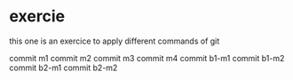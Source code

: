 # exercie
this one is an exercice to apply different commands of git

commit m1
commit m2
commit m3
commit m4
commit b1-m1
commit b1-m2
commit b2-m1
commit b2-m2

